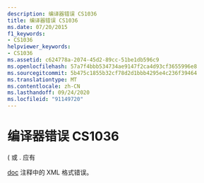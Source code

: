 ```yaml
---
description: 编译器错误 CS1036
title: 编译器错误 CS1036
ms.date: 07/20/2015
f1_keywords:
- CS1036
helpviewer_keywords:
- CS1036
ms.assetid: c624778a-2074-45d2-89cc-51be1db596c9
ms.openlocfilehash: 57a7f4bbb534734ae9147f2ca4d93cf3655996e8
ms.sourcegitcommit: 5b475c1855b32cf78d2d1bbb4295e4c236f39464
ms.translationtype: MT
ms.contentlocale: zh-CN
ms.lasthandoff: 09/24/2020
ms.locfileid: "91149720"
---
```

# <a name="compiler-error-cs1036"></a>编译器错误 CS1036

( 或 . 应有  
  
 [doc](../language-reference/compiler-options/doc-compiler-option.md) 注释中的 XML 格式错误。

